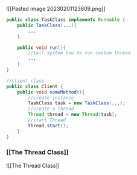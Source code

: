 ![[Pasted image 20230201123609.png]]

```java
public class TaskClass implements Runnable {
	public TaskClass(...){
		...
	}

	public void run(){
		//tell system how to run custom thread
		...
	}
}

//client class
public class Client {
	public void someMethod(){
		//create instance
		TaskClass task = new TaskClass(...);
		//create a thread
		Thread thread = new Thread(task);
		//start Thread
		thread.start();
	}
}
```

### [[The Thread Class]]
![[The Thread Class]]